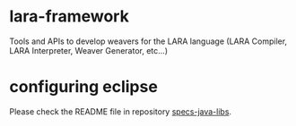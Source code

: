 # lara-framework
Tools and APIs to develop weavers for the LARA language (LARA Compiler, LARA Interpreter, Weaver Generator, etc...)


# configuring eclipse

Please check the README file in repository [specs-java-libs](https://github.com/specs-feup/specs-java-libs).
